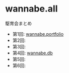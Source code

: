 # wannabe.all

駆育会まとめ

- 第1回: [wannabe.portfolio](https://github.com/uta8a/wannabe.portfolio)
- 第2回: []()
- 第3回: []()
- 第4回: [wannabe.db](https://github.com/uta8a/wannabe.db)
- 第5回: []()
- 第6回: []()
